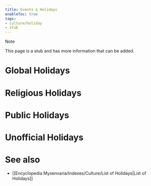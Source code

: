 ```yaml
---
title: Events & Holidays
enableToc: true
tags:
- culture/holiday
- stub
---
```


> [!note]
> This page is a stub and has more information that can be added.


# Global Holidays

# Religious Holidays

# Public Holidays

# Unofficial Holidays

# See also
- [[Encyclopedia Mysenvaria/Indexes/Culture/List of Holidays|List of Holidays]]